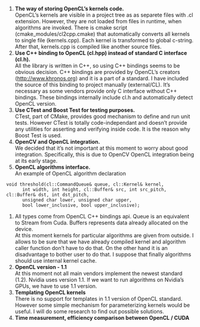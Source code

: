   1. **The way of storing OpenCL’s kernels code.** <br /> OpenCL’s kernels are visible in a project tree as as separete files with .cl extension. However, they are not loaded from files in runtime, when algorithms are invoked. There is cmake script (cmake\_modules/cl2cpp.cmake) that automatically converts all kernels to single file (kernels.cpp). Each kernel is transformed to global c-string. After that, kernels.cpp is compiled like another source files. <br />
  1. **Use C++ binding to OpenCL (cl.hpp) instead of standard C interface (cl.h).** <br /> All the library is written in C++, so using C++ bindings seems to be obvious decision. C++ bindings are provided by OpenCL’s creators (http://www.khronos.org) and it is a part of a standard. I have included the source of this binding to project manually (external/CL). It’s necessary as some vendors provide only C interface without C++ bindings. These bindings internally include cl.h and automatically detect OpenCL version.<br />
  1. **Use CTest and Boost Test for testing purposes.** <br />CTest, part of CMake, provides good mechanism to define and run unit tests. However CTest is totally code-independant and doesn’t provide any utilities for asserting and verifying inside code. It is the reason why Boost Test is used.<br />
  1. **OpenCV and OpenCL integration.** <br /> We decided that it’s not important at this moment to worry about good integration.  Specifically, this is due to OpenCV OpenCL integration being at its early stage.
  1. **OpenCL algorithms interface.**<br /> An example of OpenCL algorithm declaration
```
void threshold(cl::CommandQueue& queue, cl::Kernel& kernel,
      int width, int height, cl::Buffer& src, int src_pitch, cl::Buffer& dst, int dst_pitch,
      unsigned char lower, unsigned char upper,
      bool lower_inclusive, bool upper_inclusive);

```
  1. All types come from OpenCL C++ bindings api. Queue is an equivalent to Stream from Cuda. Buffers represents data already allocated on the device.<br /> At this moment kernels for particular algorithms are given from outside. I allows to be sure that we have already compiled kernel and algorithm caller function don’t have to do that. On the other hand it is an disadvantage to bother user to do that. I suppose that finally algorithms should use internal kernel cache. <br />
  1. **OpenCL version - 1.1** <br /> At this moment not all main vendors implement the newest standard (1.2). Nvidia uses version 1.1. If we want to run algorithms on Nvidia’s GPUs, we have to use 1.1 version.
  1. **Templating OpenCL kernels** <br />There is no support for templates in 1.1 version of OpenCL standard. However some simple mechanism for parameterizing  kernels would be useful. I will do some research to find out possible solutions.
  1. **Time measurement, efficiency comparison between OpenCL / CUDA**